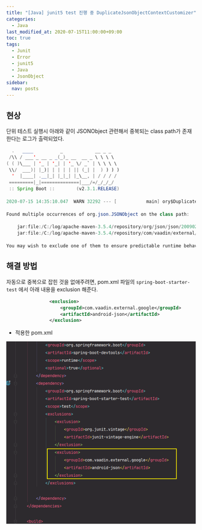 ```yaml
---
title: "[Java] junit5 test 진행 중 DuplicateJsonObjectContextCustomizer"
categories:   
  - Java
last_modified_at: 2020-07-15T11:00:00+09:00
toc: true
tags:
  - Junit
  - Error
  - junit5 
  - Java
  - JsonObject
sidebar:
  nav: posts
---
```




## 현상

단위 테스트 실행시 아래와 같이 JSONObject 관련해서 중복되는 class path가 존재한다는 로그가 출력되었다. 

```java
  .   ____          _            __ _ _
 /\\ / ___'_ __ _ _(_)_ __  __ _ \ \ \ \
( ( )\___ | '_ | '_| | '_ \/ _` | \ \ \ \
 \\/  ___)| |_)| | | | | || (_| |  ) ) ) )
  '  |____| .__|_| |_|_| |_\__, | / / / /
 =========|_|==============|___/=/_/_/_/
 :: Spring Boot ::        (v2.3.1.RELEASE)

2020-07-15 14:35:10.047  WARN 32292 --- [           main] ory$DuplicateJsonObjectContextCustomizer : 

Found multiple occurrences of org.json.JSONObject on the class path:

	jar:file:/C:/log/apache-maven-3.5.4/repository/org/json/json/20090211/json-20090211.jar!/org/json/JSONObject.class
	jar:file:/C:/log/apache-maven-3.5.4/repository/com/vaadin/external/google/android-json/0.0.20131108.vaadin1/android-json-0.0.20131108.vaadin1.jar!/org/json/JSONObject.class

You may wish to exclude one of them to ensure predictable runtime behavior
```





## 해결 방법

자동으로 중복으로 잡힌 것을 없애주려면, pom.xml 파일의 `spring-boot-starter-test` 에서 아래 내용을 exclusion 해준다.

```xml
                <exclusion>
                    <groupId>com.vaadin.external.google</groupId>
                    <artifactId>android-json</artifactId>
                </exclusion>
```

- 적용한 pom.xml

![1594791739790](/assets/images/2020-07-16-java-junit5/1594791739790.png)



